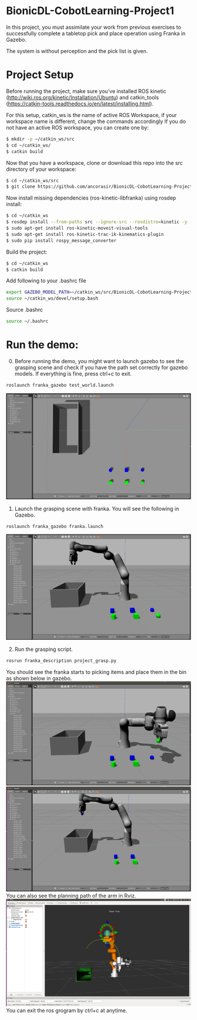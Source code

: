 # BionicDL-CobotLearning-Project1
In this project, you must assimilate your work from previous exercises to successfully complete a tabletop pick and place operation using Franka in Gazebo.

The system is without perception and the pick list is given.

# Project Setup
Before running the project, make sure you've installed ROS kinetic (http://wiki.ros.org/kinetic/Installation/Ubuntu) and catkin_tools (https://catkin-tools.readthedocs.io/en/latest/installing.html).

For this setup, catkin_ws is the name of active ROS Workspace, if your workspace name is different, change the commands accordingly
If you do not have an active ROS workspace, you can create one by:
```sh
$ mkdir -p ~/catkin_ws/src
$ cd ~/catkin_ws/
$ catkin build
```

Now that you have a workspace, clone or download this repo into the src directory of your workspace:
```sh
$ cd ~/catkin_ws/src
$ git clone https://github.com/ancorasir/BionicDL-CobotLearning-Project1.git
```

Now install missing dependencies (ros-kinetic-libfranka) using rosdep install:
```sh
$ cd ~/catkin_ws
$ rosdep install --from-paths src --ignore-src --rosdistro=kinetic -y
$ sudo apt-get install ros-kinetic-moveit-visual-tools
$ sudo apt-get install ros-kinetic-trac-ik-kinematics-plugin
$ sudo pip install rospy_message_converter
```

Build the project:
```sh
$ cd ~/catkin_ws
$ catkin build
```

Add following to your .bashrc file
```sh
export GAZEBO_MODEL_PATH=~/catkin_ws/src/BionicDL-CobotLearning-Project1/franka_description/models:$GAZEBO_MODEL_PATH
source ~/catkin_ws/devel/setup.bash
```

Source .bashrc
```sh
source ~/.bashrc
```

# Run the demo:
0. Before running the demo, you might want to launch gazebo to see the grasping scene and check if you have the path set correctly for gazebo models. If everything is fine, press ctrl+c to exit.
```sh
roslaunch franka_gazebo test_world.launch
```
![alt text](./images/grasping_scene.png)

1. Launch the grasping scene with franka. You will see the following in Gazebo.
```sh
roslaunch franka_gazebo franka.launch
```
![alt text](./images/grasping_scene_franka.png)

2. Run the grasping script.
```sh
rosrun franka_description project_grasp.py
```

You should see the franka starts to picking items and place them in the bin as shown below in gazebo.
![alt text](./images/picking.png)
![alt text](./images/placing.png)
You can also see the planning path of the arm in Rviz.
![alt text](./images/planning_Rviz.png)
You can exit the ros grogram by ctrl+c at anytime.

